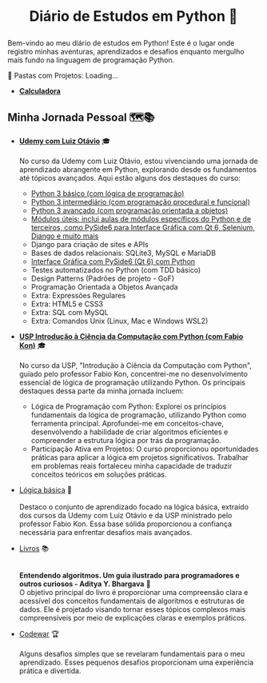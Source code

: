 # <p align="center">Diário de Estudos em Python 🚀</p>

Bem-vindo ao meu diário de estudos em Python! Este é o lugar onde registro minhas aventuras, aprendizados e desafios enquanto mergulho mais fundo na linguagem de programação Python.


📂 Pastas com Projetos: Loading...
- **[Calculadora](https://github.com/PabloAlves99/Python/tree/main/Udemy/secao_Pyside6/PA_calculadora)**


## Minha Jornada Pessoal 🗺️📚

- **[Udemy com Luiz Otávio](https://github.com/PabloAlves99/Python/tree/main/Udemy)** 🎓 <br><br>
     No curso da Udemy com Luiz Otávio, estou vivenciando uma jornada de aprendizado abrangente em Python, explorando desde os fundamentos até tópicos avançados. Aqui estão alguns dos destaques do curso:
    - [Python 3 básico (com lógica de programação)](https://github.com/PabloAlves99/Python/tree/main/logica_basica)
    - [Python 3 intermediário (com programação procedural e funcional)](https://github.com/PabloAlves99/Python/tree/main/Udemy)
    - [Python 3 avançado (com programação orientada a objetos)](https://github.com/PabloAlves99/Python/tree/main/Udemy/POO)
    - [Módulos úteis: inclui aulas de módulos específicos do Python e de terceiros, como PySide6 para Interface Gráfica com Qt 6, Selenium, Django e muito mais](https://github.com/PabloAlves99/Python/tree/main/Udemy/modulos)
    - Django para criação de sites e APIs
    - Bases de dados relacionais: SQLite3, MySQL e MariaDB
    - [Interface Gráfica com PySide6 (Qt 6) com Python](https://github.com/PabloAlves99/Python/tree/main/Udemy/secao_Pyside6)
    - Testes automatizados no Python (com TDD básico)
    - Design Patterns (Padrões de projeto - GoF)
    - Programação Orientada a Objetos Avançada
    - Extra: Expressões Regulares
    - Extra: HTML5 e CSS3
    - Extra: SQL com MySQL
    - Extra: Comandos Unix (Linux, Mac e Windows WSL2)
  
- **[USP Introdução à Ciência da Computação com Python (com Fabio Kon)](https://github.com/PabloAlves99/Python/tree/main/Universidade%20de%20S%C3%A3o%20Paulo)** 🎓 <br><br>
    No curso da USP, "Introdução à Ciência da Computação com Python", guiado pelo professor Fabio Kon, concentrei-me no desenvolvimento essencial de lógica de programação utilizando Python. Os principais destaques dessa parte da minha jornada incluem:
    - Lógica de Programação com Python: Explorei os princípios fundamentais da lógica de programação, utilizando Python como ferramenta principal. Aprofundei-me em conceitos-chave, desenvolvendo a habilidade de criar algoritmos eficientes e compreender a estrutura lógica por trás da programação.
    - Participação Ativa em Projetos: O curso proporcionou oportunidades práticas para aplicar a lógica em projetos significativos. Trabalhar em problemas reais fortaleceu minha capacidade de traduzir conceitos teóricos em soluções práticas.

- [Lógica básica](https://github.com/PabloAlves99/Python/tree/main/logica_basica) 🧠<br><br>
  Destaco o conjunto de aprendizado focado na lógica básica, extraído dos cursos da Udemy com Luiz Otávio e da USP ministrado pelo professor Fabio Kon.
  Essa base sólida proporcionou a confiança necessária para enfrentar desafios mais avançados.


- [Livros](https://github.com/PabloAlves99/Python/tree/main/livros) 📚<br><br>

  **Entendendo algoritmos. Um guia ilustrado para programadores e outros curiosos - Aditya Y. Bhargava** 📖<br>
   O objetivo principal do livro é proporcionar uma compreensão clara e acessível dos conceitos fundamentais de algoritmos e estruturas de dados. Ele é projetado visando tornar esses tópicos complexos mais compreensíveis por meio de explicações claras e exemplos práticos.<!-- O livro é amplamente utilizado como uma introdução sólida à ciência da computação e algoritmos para estudantes e entusiastas da programação. -->
    <!--- Busca Binária: Um algoritmo eficiente para encontrar um elemento em uma lista ordenada.
    - Ordenação Rápida (Quicksort): Um algoritmo de ordenação eficiente com aplicação prática.
    - Programação Dinâmica: Uma técnica para resolver problemas dividindo-os em subproblemas menores.
    - Algoritmo de Dijkstra: Um algoritmo de caminho mais curto em grafos ponderados.
    - Algoritmo de Kruskal: Um algoritmo de árvore geradora mínima para encontrar a árvore que abrange todos os vértices com o peso total mínimo.
    - Algoritmo de Bellman-Ford: Um algoritmo de caminho mais curto em grafos que pode lidar com arestas ponderadas negativamente.
    - Hashing e Tabelas Hash: Técnicas para associar chaves a valores em uma estrutura de dados eficiente.
    - Grafos e Algoritmo de Busca em Largura (BFS): Exploração de estruturas de grafos e um algoritmo de busca em largura.
    - Programação Linear: Uma técnica para otimização de problemas lineares.-->

- [Codewar](https://github.com/PabloAlves99/Python/tree/main/codewar) 🏆<br><br>
  Alguns desafios simples que se revelaram fundamentais para o meu aprendizado. Esses pequenos desafios proporcionam uma experiência prática e divertida.
